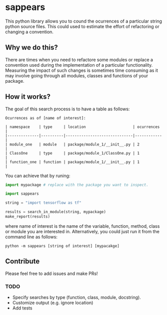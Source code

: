 # sappears

This python library allows you to cound the ocurrences of a particular string python source files. This could used to estimate the effort of refactoring or changing a convention.

## Why we do this?

There are times when you need to refactore some modules or replace a convention used during the implementation of a particular functionality. Measuring the impact of such changes is sometimes time consuming as it may involve going through all modules, classes and functions of your package. 

## How it works?

The goal of this search process is to have a table as follows:

```
Ocurrences as of [name of interest]:

| namespace    | type     | location                     | ocurrences |
|--------------|----------|------------------------------|------------|
| module_one   | module   | package/module_1/__init__.py | 2          |
| ClassOne     | type     | package/module_1/ClassOne.py | 1          |
| function_one | function | package/module_1/__init__.py | 1          |
````

You can achieve that by runing:

```python
import mypackage # replace with the package you want to inspect.

import sappears

string = "import tensorflow as tf"

results = search_in_module(string, mypackage)
make_report(results)

```
where name of interest is the name of the variable, function, method, class or module you are interested in. Alternatively, you could just run it from the command line as follows:

`python -m sappears [string of interest] [mypacakge]`

## Contribute

Please feel free to add issues and make PRs!

### TODO

- Specify searches by type (function, class, module, docstring).
- Customize output (e.g. ignore location)
- Add tests